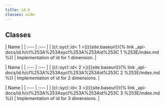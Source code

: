 ```yaml
---
title: id.h
classes: wide
---
```

## Classes

  | Name |
| :--- | :--- |
| [cl::sycl::id< 1 >]({{site.baseurl}}{% link _api-docs/id.h/cl%253A%253Asycl%253A%253Aid%253C 1 %253E/index.md %}) | Implementation of id for 1 dimension.  |


  | Name |
| :--- | :--- |
| [cl::sycl::id< 2 >]({{site.baseurl}}{% link _api-docs/id.h/cl%253A%253Asycl%253A%253Aid%253C 2 %253E/index.md %}) | Implementation of id for 2 dimensions.  |


  | Name |
| :--- | :--- |
| [cl::sycl::id< 3 >]({{site.baseurl}}{% link _api-docs/id.h/cl%253A%253Asycl%253A%253Aid%253C 3 %253E/index.md %}) | Implementation of id for 3 dimensions.  |

